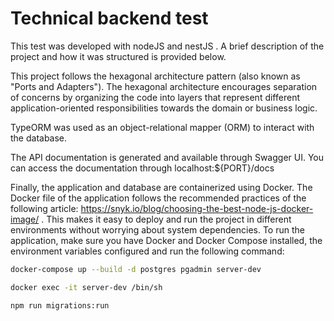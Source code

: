 # Technical backend test

This test was developed with nodeJS and nestJS . A brief description of the project and how it was structured is provided below.

This project follows the hexagonal architecture pattern (also known as "Ports and Adapters"). The hexagonal architecture encourages separation of concerns by organizing the code into layers that represent different application-oriented responsibilities towards the domain or business logic.

TypeORM was used as an object-relational mapper (ORM) to interact with the database.

The API documentation is generated and available through Swagger UI. You can access the documentation through localhost:${PORT}/docs


Finally, the application and database are containerized using Docker. The Docker file of the application follows the recommended practices of the following article: https://snyk.io/blog/choosing-the-best-node-js-docker-image/ . This makes it easy to deploy and run the project in different environments without worrying about system dependencies. To run the application, make sure you have Docker and Docker Compose installed, the environment variables configured and run the following command:

````bash
docker-compose up --build -d postgres pgadmin server-dev

docker exec -it server-dev /bin/sh

npm run migrations:run
